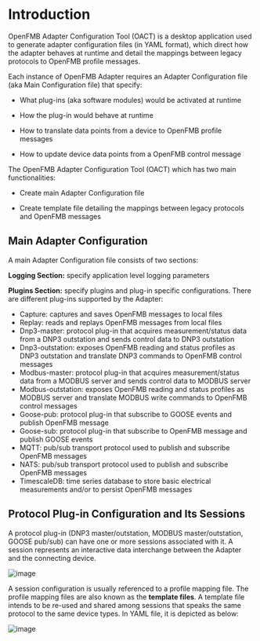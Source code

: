 # Introduction

OpenFMB Adapter Configuration Tool (OACT) is a desktop application used to generate adapter configuration files (in YAML format), which direct how the adapter behaves at runtime and detail the mappings between legacy protocols to OpenFMB profile messages. 

Each instance of OpenFMB Adapter requires an Adapter Configuration file (aka Main Configuration file) that specify: 

- What plug-ins (aka software modules) would be activated at runtime

- How the plug-in would behave at runtime

- How to translate data points from a device to OpenFMB profile messages

- How to update device data points from a OpenFMB control message

The OpenFMB Adapter Configuration Tool (OACT) which has two main functionalities:

- Create main Adapter Configuration file

- Create template file detailing the mappings between legacy protocols and OpenFMB messages

## Main Adapter Configuration

A main Adapter Configuration file consists of two sections: 

**Logging Section:** specify application level logging parameters

**Plugins Section:** specify plugins and plug-in specific configurations. There are different plug-ins supported by the Adapter: 

- Capture: captures and saves OpenFMB messages to local files
- Replay: reads and replays OpenFMB messages from local files
- Dnp3-master: protocol plug-in that acquires measurement/status data from a DNP3 outstation and sends control data to DNP3 outstation
- Dnp3-outstation: exposes OpenFMB reading and status profiles as DNP3 outstation and translate DNP3 commands to OpenFMB control messages
- Modbus-master: protocol plug-in that acquires measurement/status data from a MODBUS server and sends control data to MODBUS server
- Modbus-outstation: exposes OpenFMB reading and status profiles as MODBUS server and translate MODBUS write commands to OpenFMB control messages
- Goose-pub: protocol plug-in that subscribe to GOOSE events and publish OpenFMB message
- Goose-sub: protocol plug-in that subscribe to OpenFMB message and publish GOOSE events
- MQTT: pub/sub transport protocol used to publish and subscribe OpenFMB messages
- NATS: pub/sub transport protocol used to publish and subscribe OpenFMB messages
- TimescaleDB: time series database to store basic electrical measurements and/or to persist OpenFMB messages

 

## Protocol Plug-in Configuration and Its Sessions

A protocol plug-in (DNP3 master/outstation, MODBUS master/outstation, GOOSE pub/sub) can have one or more sessions associated with it. A session represents an interactive data interchange between the Adapter and the connecting device.

![image](https://user-images.githubusercontent.com/43071770/116098240-e862af80-a678-11eb-87f0-cc19769d8645.png) 


A session configuration is usually referenced to a profile mapping file. The profile mapping files are also known as the **template files**. A template file intends to be re-used and shared among sessions that speaks the same protocol to the same device types.  In YAML file, it is depicted as below: 

![image](https://user-images.githubusercontent.com/43071770/116098365-04665100-a679-11eb-912c-4374dc383e5d.png) 
